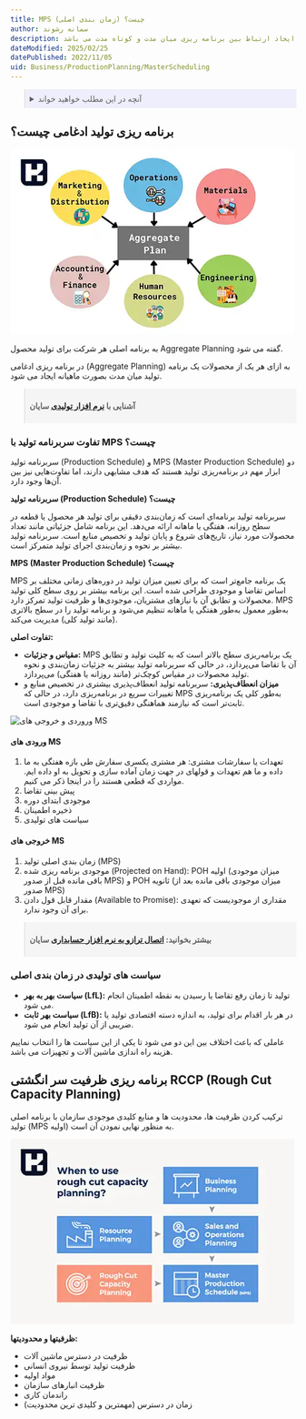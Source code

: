 ```yaml
---
title: MPS (زمان بندی اصلی) چیست؟
author: سمانه رشوند
description: زمان بندی اصلی پایه برنامه ریزی کوتاه مدت است که آن را به عنوان قلب برنامه ریزی تولید و کنترل موجودی می شناسند. کار اصلی آن ایجاد ارتباط بین برنامه ریزی میان مدت و کوتاه مدت می باشد.
dateModified: 2025/02/25
datePublished: 2022/11/05
uid: Business/ProductionPlanning/MasterScheduling
---
```


<blockquote style="background-color:#eeeefc; padding:0.5rem">

<details>
  <summary>آنچه در این مطلب خواهید خواند</summary>
  <ul>
    <li>برنامه ریزی تولید ادغامی چیست</li>
    <li>زمان بندی اصلی چیست</li>
    <li>ورودی های MS</li>
    <li>خروجی های MS</li>
    <li>سیاست های تولیدی در زمان بندی اصلی</li>
    <li>برنامه ریزی ظرفیت سر انگشتی RCCP (Rough Cut Capacity Planning)</li>
  </ul>
</details>

</blockquote>

## برنامه ریزی تولید ادغامی چیست؟

![برنامه ریزی ادغامی (Aggregate Planning)](./Images/AggregatePlanning.webp)

به برنامه اصلی هر شرکت برای تولید محصول Aggregate Planning گفته می شود.

در برنامه ریزی ادغامی (Aggregate Planning) به ازای هر یک از محصولات یک برنامه تولید میان مدت بصورت ماهیانه ایجاد می شود.

<blockquote style="background-color:#f5f5f5; padding:0.5rem">
<p><strong>آشنایی با <a href="https://www.hooshkar.com/Software/Sayan/Package/Industrial" target="_blank">نرم افزار تولیدی</a> سایان</p></strong></blockquote>


### تفاوت سربرنامه تولید با MPS چیست؟

سربرنامه تولید (Production Schedule) و MPS (Master Production Schedule) دو ابزار مهم در برنامه‌ریزی تولید هستند که هدف مشابهی دارند، اما تفاوت‌هایی نیز بین آن‌ها وجود دارد.

**سربرنامه تولید (Production Schedule) چیست؟**

سربرنامه تولید برنامه‌ای است که زمان‌بندی دقیقی برای تولید هر محصول یا قطعه در سطح روزانه، هفتگی یا ماهانه ارائه می‌دهد. این برنامه شامل جزئیاتی مانند تعداد محصولات مورد نیاز، تاریخ‌های شروع و پایان تولید و تخصیص منابع است. سربرنامه تولید بیشتر بر نحوه و زمان‌بندی اجرای تولید متمرکز است.

**MPS (Master Production Schedule) چیست؟**

MPS یک برنامه جامع‌تر است که برای تعیین میزان تولید در دوره‌های زمانی مختلف بر اساس تقاضا و موجودی طراحی شده است. این برنامه بیشتر بر روی سطح کلی تولید محصولات و تطابق آن با نیازهای مشتریان، موجودی‌ها و ظرفیت تولید تمرکز دارد.
MPS به‌طور معمول به‌طور هفتگی یا ماهانه تنظیم می‌شود و برنامه تولید را در سطح بالاتری (مانند تولید کلی) مدیریت می‌کند.

**تفاوت اصلی:**

- **مقیاس و جزئیات:** MPS یک برنامه‌ریزی سطح بالاتر است که به کلیت تولید و تطابق آن با تقاضا می‌پردازد، در حالی که سربرنامه تولید بیشتر به جزئیات زمان‌بندی و نحوه تولید محصولات در مقیاس کوچک‌تر (مانند روزانه یا هفتگی) می‌پردازد.
- **میزان انعطاف‌پذیری:** سربرنامه تولید انعطاف‌پذیری بیشتری در تخصیص منابع و تغییرات سریع در برنامه‌ریزی دارد، در حالی که MPS به‌طور کلی یک برنامه‌ریزی ثابت‌تر است که نیازمند هماهنگی دقیق‌تری با تقاضا و موجودی است.

![وروردی و خروجی های MS](./Images/MasterScheduling.webp)

#### ورودی های MS
1.	تعهدات یا سفارشات مشتری: هر مشتری یکسری سفارش طی بازه هفتگی به ما داده و ما هم تعهدات و قولهای در جهت زمان آماده سازی و تحویل به او داده ایم. مواردی که قطعی هستند را در اینجا ذکر می کنیم. 
2.	پیش بینی تقاضا
3.	موجودی ابتدای دوره
4.	ذخیره اطمینان
5.	سیاست های تولیدی

#### خروجی های MS
1.	زمان بندی اصلی تولید (MPS)
2.	موجودی برنامه ریزی شده (Projected on Hand): POH اولیه (میزان موجودی باقی مانده قبل از صدور MPS) و POH ثانویه (میزان موجودی باقی مانده بعد از صدور MPS)
3.	مقدار قابل قول دادن (Available to Promise): مقداری از موجودیست که تعهدی برای آن وجود ندارد.

<blockquote style="background-color:#f5f5f5; padding:0.5rem">
<p><strong>بیشتر بخوانید: <a href="https://www.hooshkar.com/Software/Sayan/Module/IndustrialScale" target="_blank">اتصال ترازو به نرم افزار حسابداری</a> سایان</p></strong></blockquote>

### سیاست های تولیدی در زمان بندی اصلی

*   **سیاست بهر به بهر (LfL):** تولید تا زمان رفع تقاضا یا رسیدن به نقطه اطمینان انجام می شود.
*   **سیاست بهر ثابت (LfB):** در هر بار اقدام برای تولید، به اندازه دسته اقتصادی تولید یا ضریبی از آن تولید انجام می شود.

عاملی که باعث اختلاف بین این دو می شود تا یکی از این سیاست ها را انتخاب نماییم هزینه راه اندازی ماشین آلات و تجهیزات می باشد.


## برنامه ریزی ظرفیت سر انگشتی RCCP (Rough Cut Capacity Planning)
ترکیب کردن ظرفیت ها، محدودیت ها و منابع کلیدی موجودی سازمان با برنامه اصلی تولید (MPS اولیه) به منظور نهایی نمودن آن است.

![برنامه ریزی ظرفیت سر انگشتی RCCP](./Images/RCCP.webp)

**ظرفیتها و محدودیتها:**
*	ظرفیت در دسترس ماشین آلات
*	ظرفیت تولید توسط نیروی انسانی
*	مواد اولیه
*	ظرفیت انبارهای سازمان
*	راندمان کاری
*	زمان در دسترس (مهمترین و کلیدی ترین محدودیت)